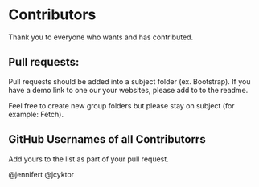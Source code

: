 # Contributors
Thank you to everyone who wants and has contributed.

## Pull requests:
Pull requests should be added into a subject folder (ex. Bootstrap). If you have a demo link to one our your websites, please add to to the readme.

Feel free to create new group folders but please stay on subject (for example: Fetch).

## GitHub Usernames of all Contributorrs
Add yours to the list as part of your pull request.

@jennifert
@jcyktor
